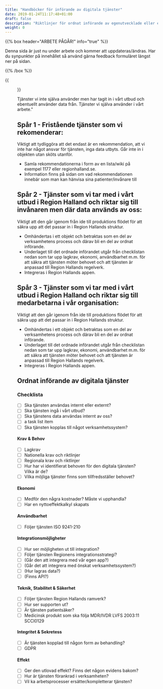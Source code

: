 ```yaml
---
title: "Handböcker för införande av digitala tjänster"
date: 2019-01-24T11:17:48+01:00
draft: false
description: "Riktlinjer för ordnat införande av egenutvecklade eller externt utvecklade digitala tjänster"
weight: 0
---
```


{{% box header="ARBETE PÅGÅR!" info="true" %}}

Denna sida är just nu under arbete och kommer att uppdateras/ändras. Har du synpunkter på innehållet så använd gärna feedback formuläret längst ner på sidan.

{{% /box %}}


{{<figure src="/images/handbocker/ordnatinforande/spar.png" link="/images/handbocker/ordnatinforande/spar.png" title="Ordnat införande - våra 3 spår">}}


Tjänster vi inte själva använder men har tagit in i vårt utbud och ebentuellt använder data från. Tjänster vi själva använder i vårt arbete."

## Spår 1 - Fristående tjänster som vi rekomenderar:

Viktigt att tydliggöra att det endast är en rekommendation, att vi inte har något ansvar för tjänsten, inga data utbyts. Går inte in i objekten utan sköts utanför.
   - Samla rekommendationerna i form av en lista/wiki på exempel 1177 eller regionhalland.se.
   - Information finns på sidan om vad rekommendationen innebär som man kan hänvisa sina patienter/invånare till

## Spår 2 - Tjänster som vi tar med i vårt utbud i Region Halland och riktar sig till invånaren men där data används av oss:

Viktigt att den går igenom från ide till produktions flödet för att säkra upp att det passar in i Region Hallands struktur.
   - Omhändertas i ett objekt och betraktas som en del av verksamhetens process och därav bli en del av ordnat införande.
   - Underlaget till det ordnade införandet utgår från checklistan nedan som tar upp lagkrav, ekonomi, användbarhet m.m. för att säkra att tjänsten möter behovet och att tjänsten är anpassad till Region Hallands regelverk.
   - Integreras i Region Hallands appen.

## Spår 3 - Tjänster som vi tar med i vårt utbud i Region Halland och riktar sig till medarbetarna i vår organisation:
Viktigt att den går igenom från ide till produktions flödet för att säkra upp att det passar in i Region Hallands struktur.
   - Omhändertas i ett objekt och betraktas som en del av verksamhetens process och därav bli en del av ordnat införande.
   - Underlaget till det ordnade införandet utgår från checklistan nedan som tar upp lagkrav, ekonomi, användbarhet m.m. för att säkra att tjänsten möter behovet och att tjänsten är anpassad till Region Hallands regelverk.
   - Integreras i Region Hallands appen.


## Ordnat införande av digitala tjänster

### Checklista
- [ ] Ska tjänsten användas internt eller externt?
- [ ] Ska tjänsten ingå i vårt utbud?
- [ ] Ska tjänstens data användas internt av oss?
- [ ] a task list item
- [ ] Ska tjänsten kopplas till något verksamhetssystem?

#### Krav & Behov

- [ ] Lagkrav
- [ ] Nationella krav och riktlinjer
- [ ] Regionala krav och riktlinjer
- [ ] Hur har vi identifierat behoven för den digitala tjänsten? Vilka är de?
- [ ] Vilka möjliga tjänster finns som tillfredsställer behovet?

#### Ekonomi

- [ ] Medför den några kostnader? Måste vi upphandla?
- [ ] Har en nyttoeffektkalkyl skapats

#### Användbarhet

- [ ] Följer tjänsten ISO 9241-210

#### Integrationsmöjligheter

- [ ] Hur ser möjligheten ut till integration?
- [ ] Följer tjänsten Regionens integrationsstrategi?
- [ ] (Går den att integrera med vår egen app?)
- [ ] (Går det att integrera med önskat verksamhetssystem?)
- [ ] (Hur lagras data?)
- [ ] (Finns API?)

#### Teknik, Stabilitet & Säkerhet

- [ ] Följer tjänsten Region Hallands ramverk?
- [ ] Hur ser supporten ut?
- [ ] Är tjänsten patientsäker?
- [ ] Medicinsk produkt som ska följa MDR/IVDR LVFS 2003:11 SCCI0129

#### Integritet & Sekretess
- [ ] Är tjänsten kopplad till någon form av behandling?
- [ ] GDPR

#### Effekt
- [ ] Ger den utlovad effekt? Finns det någon evidens bakom?
- [ ] Hur är tjänsten förankrad i verksamheten?
- [ ] Vil ka arbetsprocesser ersätter/kompletterar tjänsten?
